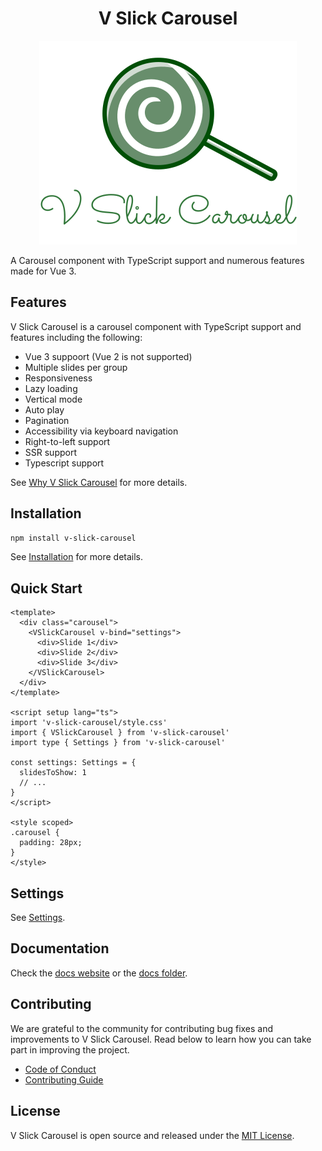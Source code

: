 <div align="center">
<h1>V Slick Carousel</h1>
<img src="./packages/docs/public/logo.svg" alt="V Slick Carousel" />
</div>

A Carousel component with TypeScript support and numerous features made for Vue 3.

## Features

V Slick Carousel is a carousel component with TypeScript support and features including the following:

- Vue 3 suppoort (Vue 2 is not supported)
- Multiple slides per group
- Responsiveness
- Lazy loading
- Vertical mode
- Auto play
- Pagination
- Accessibility via keyboard navigation
- Right-to-left support
- SSR support
- Typescript support

See [Why V Slick Carousel](./packages/docs/guide/why-v-slick-carousel.md) for more details.

## Installation

```bash
npm install v-slick-carousel
```

See [Installation](./packages/docs/guide/installation.md) for more details.

## Quick Start

```vue
<template>
  <div class="carousel">
    <VSlickCarousel v-bind="settings">
      <div>Slide 1</div>
      <div>Slide 2</div>
      <div>Slide 3</div>
    </VSlickCarousel>
  </div>
</template>

<script setup lang="ts">
import 'v-slick-carousel/style.css'
import { VSlickCarousel } from 'v-slick-carousel'
import type { Settings } from 'v-slick-carousel'

const settings: Settings = {
  slidesToShow: 1
  // ...
}
</script>

<style scoped>
.carousel {
  padding: 28px;
}
</style>
```

## Settings

See [Settings](./packages/docs/guide/settings.md).

## Documentation

Check the [docs website](https://ctfdavis.github.io/v-slick-carousel/) or the [docs folder](packages/docs).

## Contributing

We are grateful to the community for contributing bug fixes and improvements to V Slick Carousel. Read below to learn how you can take part in improving the project.

- [Code of Conduct](./CODE_OF_CONDUCT.md)
- [Contributing Guide](./CONTRIBUTING.md)

## License

V Slick Carousel is open source and released under the [MIT License](./LICENSE).
